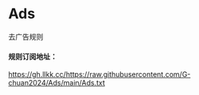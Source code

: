 #  Ads

去广告规则


#### 规则订阅地址：
https://gh.llkk.cc/https://raw.githubusercontent.com/G-chuan2024/Ads/main/Ads.txt

